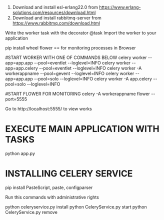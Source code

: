 1. Download and install esl-erlang22.0 from https://www.erlang-solutions.com/resources/download.html
2. Download and install rabbitmq-server from https://www.rabbitmq.com/download.html


Write the worker task with the decorator @task
Import the worker to your application

pip install wheel flower == for monitoring processes in Browser

#START WORKER WITH ONE OF COMMANDS BELOW
celery worker --app=app.app --pool=eventlet --loglevel=INFO
celery worker --app=app.celery --pool=eventlet --loglevel=INFO
celery worker -A workerappname --pool=gevent --loglevel=INFO
celery worker --app=app.app --pool=solo --loglevel=INFO
celery worker -A app.celery --pool=solo --loglevel=INFO


#START FLOWER FOR MONITORING
celery -A workerappname flower --port=5555

Go to http://localhost:5555/ to view works

# EXECUTE MAIN APPLICATION WITH TASKS
python app.py

# INSTALLING CELERY SERVICE 
pip install PasteScript, paste, configparser

Run this commands with administrative rights

python celeryservice.py install
python CeleryService.py start
python CeleryService.py remove